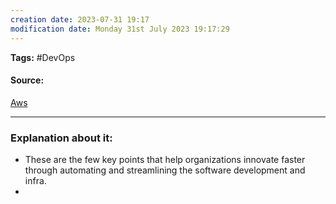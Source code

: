 ```yaml
---
creation date: 2023-07-31 19:17
modification date: Monday 31st July 2023 19:17:29
---
```


**Tags:** #DevOps 

#### Source:
[Aws](https://aws.amazon.com/devops/what-is-devops/)

--------------------------------------

### Explanation about it:

* These are the few key points that help organizations innovate faster through automating and streamlining the software development and infra.
* 